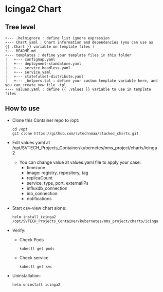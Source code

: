 # Icinga2 Chart

## Tree level

```
+--- .helmignore : define list ignore expression
+--- Chart.yaml : Chart information and dependencies (you can use as {{ .Chart }} variable on template files )
+--- README.md
+--- templates : define your template files in this folder
|   +--- configmap.yaml
|   +--- deployment-standalone.yaml
|   +--- service-headless.yaml
|   +--- service.yaml
|   +--- statefulset-distribute.yaml
|   +--- _helpers.tpl : define your custom template variable here, and you can create new file .tpl
+--- values.yaml : define {{ .Values }} variable to use in template files
```


## How to use

- Clone this Container repo to /opt:
    ```
    cd /opt
    git clone https://github.com/svtechnmaa/stacked_charts.git

- Edit values.yaml at /opt/SVTECH_Projects_Container/kubernetes/nms_project/charts/icinga2
    - You can change value at values.yaml file to apply your case:
        - timezone
        - image: registry, repository, tag
        - replicaCount
        - service: type, port, externalIPs
        - influxdb_connection
        - ido_connection
        - notifications
- Start csv-view chart alone:
    ```
    helm install icinga2 /opt/SVTECH_Projects_Container/kubernetes/nms_project/charts/icinga2
    ```

- Verify:
    - Check Pods
        ```
        kubectl get pods
        ```
    - Check service
        ```
        kubectl get svc
        ```

- Uninstallation:
    ```
    helm uninstall icinga2
    ```

